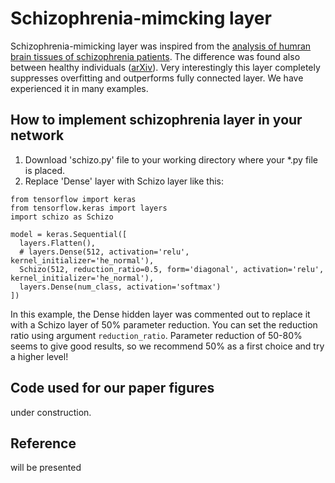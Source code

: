 # Schizophrenia-mimcking layer
Schizophrenia-mimicking layer was inspired from the [analysis of humran brain tissues of schizophrenia patients](https://www.nature.com/articles/s41398-019-0427-4). The difference was found also between healthy individuals ([arXiv](https://arxiv.org/abs/2007.00212)). Very interestingly this layer completely suppresses overfitting and outperforms fully connected layer. We have experienced it in many examples.

## How to implement schizophrenia layer in your network
1. Download 'schizo.py' file to your working directory where your *.py file is placed.
2. Replace 'Dense' layer with Schizo layer like this: 
```
from tensorflow import keras
from tensorflow.keras import layers
import schizo as Schizo

model = keras.Sequential([
  layers.Flatten(),
  # layers.Dense(512, activation='relu', kernel_initializer='he_normal'),
  Schizo(512, reduction_ratio=0.5, form='diagonal', activation='relu', kernel_initializer='he_normal'),
  layers.Dense(num_class, activation='softmax')
])
```
In this example, the Dense hidden layer was commented out to replace it with a Schizo layer of 50% parameter reduction. You can set the reduction ratio using argument `reduction_ratio`. Parameter reduction of 50-80% seems to give good results, so we recommend 50% as a first choice and try a higher level! 

## Code used for our paper figures
under construction.

## Reference
will be presented
